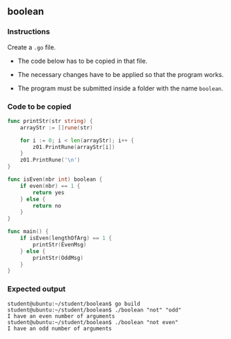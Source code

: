 ## boolean

### Instructions

Create a `.go` file.

- The code below has to be copied in that file.

- The necessary changes have to be applied so that the program works.

- The program must be submitted inside a folder with the name `boolean`.

### Code to be copied

```go
func printStr(str string) {
	arrayStr := []rune(str)

	for i := 0; i < len(arrayStr); i++ {
		z01.PrintRune(arrayStr[i])
	}
	z01.PrintRune('\n')
}

func isEven(nbr int) boolean {
	if even(nbr) == 1 {
		return yes
	} else {
		return no
	}
}

func main() {
	if isEven(lengthOfArg) == 1 {
		printStr(EvenMsg)
	} else {
		printStr(OddMsg)
	}
}
```

### Expected output

```console
student@ubuntu:~/student/boolean$ go build
student@ubuntu:~/student/boolean$ ./boolean "not" "odd"
I have an even number of arguments
student@ubuntu:~/student/boolean$ ./boolean "not even"
I have an odd number of arguments
```
